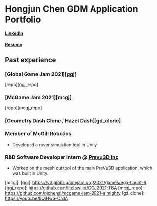 # Hongjun Chen GDM Application Portfolio
#### [LinkedIn][linkedin]
#### [Resume][resume]

## Past experience
### [Global Game Jam 2021][ggj]
[repo][ggj_repo]
### [McGame Jam 2021][mcgj]
[repo][mcgj_repo]
### [Geometry Dash Clone / Hazel Dash][gd_clone]
### Member of McGill Robotics
- Developed a rover simulation tool in Unity
### R&D Software Developer Intern @ [Prevu3D Inc][prevu3d]
- Worked on the mesh cut tool of the main PreVu3D application, which was built in Unity.

[linkedin]: https://www.linkedin.com/in/hongjun-c/
[prevu3d]: https://www.instagram.com/prevu3d/?hl=fr
[resume]: https://github.com/njchensl/gdm-application-f-2021/raw/main/Hongjun%20Chen%20Resume%20GDM.pdf
[mcgj]: 
[ggj]: https://v3.globalgamejam.org/2021/games/egg-haunt-8
[ggj_repo]: https://github.com/litelawliet/GGJ2021-TBA
[mcgj_repo]: https://github.com/njchensl/mcgame-jam-2021-almighty
[gd_clone]: https://youtu.be/kQiHwa-CadA
